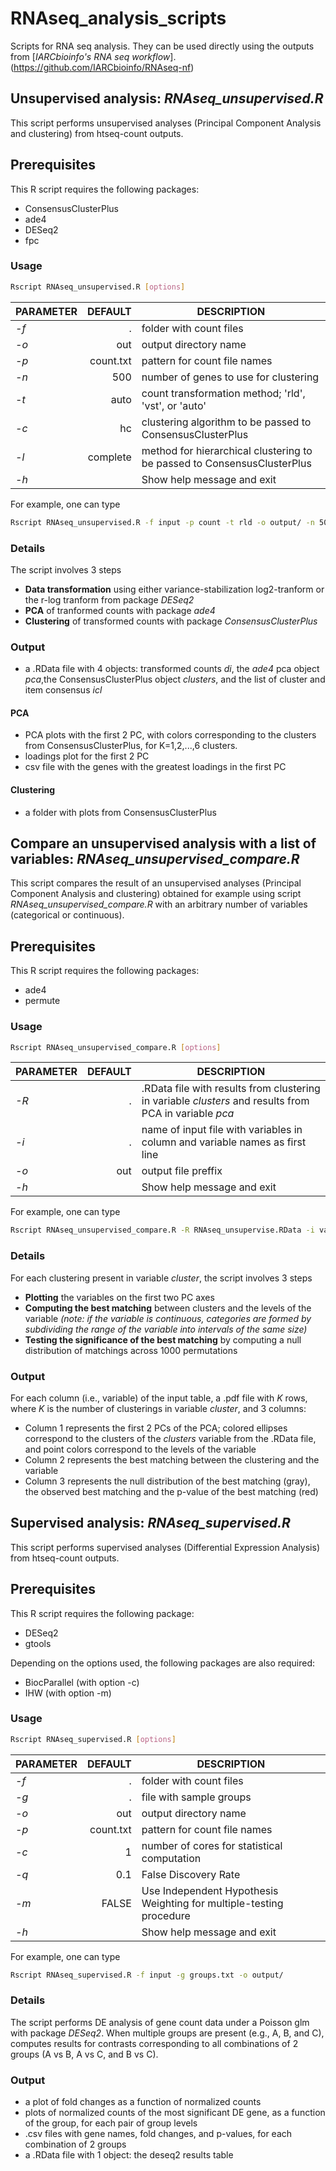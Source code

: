 # RNAseq_analysis_scripts
Scripts for RNA seq analysis. They can be used directly using the outputs from [*IARCbioinfo's RNA seq workflow*].(https://github.com/IARCbioinfo/RNAseq-nf)

## Unsupervised analysis: *RNAseq_unsupervised.R*

This script performs unsupervised analyses (Principal Component Analysis and clustering) from htseq-count outputs. 

## Prerequisites
This R script requires the following packages:
- ConsensusClusterPlus
- ade4
- DESeq2
- fpc


### Usage
```bash
Rscript RNAseq_unsupervised.R [options]
```

| **PARAMETER** | **DEFAULT** | **DESCRIPTION** |
|-----------|--------------:|-------------| 
*-f* | . | folder with count files |
*-o* | out | output directory name |
*-p* |  count.txt | pattern for count file names |
*-n* | 500 | number of genes to use for clustering |
*-t* | auto | count transformation method; 'rld', 'vst', or 'auto' |
*-c* | hc | clustering algorithm to be passed to ConsensusClusterPlus|
*-l*  | complete | method for hierarchical clustering to be passed to ConsensusClusterPlus|
*-h*    |  | Show help message and exit|

For example, one can type
```bash
Rscript RNAseq_unsupervised.R -f input -p count -t rld -o output/ -n 500
```

### Details
The script involves 3 steps
- **Data transformation** using either variance-stabilization log2-tranform or the r-log tranform from package *DESeq2*
- **PCA** of tranformed counts with package *ade4*
- **Clustering** of transformed counts with package *ConsensusClusterPlus*

### Output
- a .RData file with 4 objects: transformed counts *di*, the *ade4* pca object *pca*,the ConsensusClusterPlus object *clusters*, and the list of cluster and item consensus *icl*

#### PCA
- PCA plots with the first 2 PC, with colors corresponding to the clusters from ConsensusClusterPlus, for K=1,2,...,6 clusters.
- loadings plot for the first 2 PC
- csv file with the genes with the greatest loadings in the first PC
#### Clustering
- a folder with plots from ConsensusClusterPlus

## Compare an unsupervised analysis with a list of variables: *RNAseq_unsupervised_compare.R*

This script compares the result of an unsupervised analyses (Principal Component Analysis and clustering) obtained for example using script *RNAseq_unsupervised_compare.R* with an arbitrary number of variables (categorical or continuous).

## Prerequisites
This R script requires the following packages:
- ade4
- permute


### Usage
```bash
Rscript RNAseq_unsupervised_compare.R [options]
```

| **PARAMETER** | **DEFAULT** | **DESCRIPTION** |
|-----------|--------------:|-------------| 
*-R* | . | .RData file with results from clustering in variable *clusters* and results from PCA in variable *pca* |
*-i* | . | name of input file with variables in column and variable names as first line |
*-o* | out | output file preffix |
*-h*    |  | Show help message and exit|

For example, one can type
```bash
Rscript RNAseq_unsupervised_compare.R -R RNAseq_unsupervise.RData -i variables.txt -o output/
```

### Details
For each clustering present in variable *cluster*, the script involves 3 steps
- **Plotting** the variables on the first two PC axes
- **Computing the best matching** between clusters and the levels of the variable *(note: if the variable is continuous, categories are formed by subdividing the range of the variable into intervals of the same size)*
- **Testing the significance of the best matching** by computing a null distribution of matchings across 1000 permutations

### Output
For each column (i.e., variable) of the input table, a .pdf file with *K* rows, where *K* is the number of clusterings in variable *cluster*, and 3 columns: 
- Column 1 represents the first 2 PCs of the PCA; colored ellipses correspond to the clusters of the *clusters* variable from the .RData file, and point colors correspond to the levels of the variable
- Column 2 represents the best matching between the clustering and the variable
- Column 3 represents the null distribution of the best matching (gray), the observed best matching and the p-value of the best matching (red)

## Supervised analysis: *RNAseq_supervised.R*

This script performs supervised analyses (Differential Expression Analysis) from htseq-count outputs. 

## Prerequisites
This R script requires the following package:
- DESeq2
- gtools

Depending on the options used, the following packages are also required:
- BiocParallel (with option -c)
- IHW (with option -m)

### Usage
```bash
Rscript RNAseq_supervised.R [options]
```

| **PARAMETER** | **DEFAULT** | **DESCRIPTION** |
|-----------|--------------:|-------------| 
*-f* | . | folder with count files |
*-g* | . | file with sample groups |
*-o* | out | output directory name |
*-p* |  count.txt | pattern for count file names |
*-c*   |  1 | number of cores for statistical computation |
*-q* | 0.1 | False Discovery Rate |
*-m* | FALSE | Use Independent Hypothesis Weighting for multiple-testing procedure |
*-h*    |  | Show help message and exit|



For example, one can type
```bash
Rscript RNAseq_supervised.R -f input -g groups.txt -o output/
```

### Details
The script performs DE analysis of gene count data under a Poisson glm with package *DESeq2*. When multiple groups are present (e.g., A, B, and C), computes results for contrasts corresponding to all combinations of 2 groups (A vs B, A vs C, and B vs C).

### Output
- a plot of fold changes as a function of normalized counts
- plots of normalized counts of the most significant DE gene, as a function of the group, for each pair of group levels
- .csv files with gene names, fold changes, and p-values, for each combination of 2 groups
- a .RData file with 1 object: the deseq2 results table
